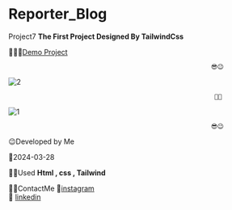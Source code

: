 # Reporter_Blog
 Project7
 **The First Project Designed By TailwindCss**



👩‍💻😎[Demo Project](https://fatememohamadian.github.io/Reporter_tailwind/)

                                                            😎😉  
                                                          
![2](https://github.com/fatemeMohamadian/Reporter_tailwind/assets/155579918/df15b7c0-3057-4281-8d24-0641d56cd02a)

                                                             👩‍💻
![1](https://github.com/fatemeMohamadian/Reporter_tailwind/assets/155579918/3ed5289d-4390-4224-9ff4-744c1fedabf4)

                                                            😎😉  

 😉Developed by Me

 📅2024-03-28

 👩‍💻Used **Html , css , Tailwind** 

 📲📞ContactMe 
 🔗[instagram](https://www.instagram.com/fateme_mohamadiian.fed)       
 🔗 [linkedin](https://www.linkedin.com/in/fateme-mohamadian-dev0824)

